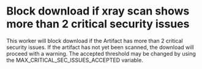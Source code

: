 # Block download if xray scan shows more than 2 critical security issues

This worker will block download if the Artifact has more than 2 critical security issues. If the artifact has not yet been scanned, the download will proceed with a warning. The accepted threshold may be changed by using the MAX_CRITICAL_SEC_ISSUES_ACCEPTED variable.
